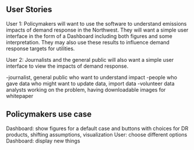 ## User Stories

User 1: Policymakers will want to use the software to understand emissions impacts of demand response in the Northwest. They will want a simple user interface in the form of a Dashboard including both figures and some interpretation. They may also use these results to influence demand response targets for utilities.

User 2: Journalists and the general public will also want a simple user interface to view the impacts of demand response. 


-journalist, general public who want to understand impact
-people who gave data who might want to update data, import data 
-volunteer data analysts working on the problem, having downloadable images for whitepaper

## Policymakers use case
Dashboard: show figures for a default case and buttons with choices for DR products, shifting assumptions, visualization
User: choose different options
Dashboard: display new things

